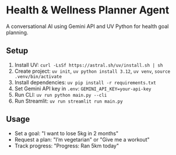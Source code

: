 # Health & Wellness Planner Agent
A conversational AI using Gemini API and UV Python for health goal planning.

## Setup
1. Install UV: `curl -LsSf https://astral.sh/uv/install.sh | sh`
2. Create project: `uv init`, `uv python install 3.12`, `uv venv`, `source .venv/bin/activate`
3. Install dependencies: `uv pip install -r requirements.txt`
4. Set Gemini API key in `.env`: `GEMINI_API_KEY=your-api-key`
5. Run CLI: `uv run python main.py --cli`
6. Run Streamlit: `uv run streamlit run main.py`

## Usage
- Set a goal: "I want to lose 5kg in 2 months"
- Request a plan: "I’m vegetarian" or "Give me a workout"
- Track progress: "Progress: Ran 5km today"